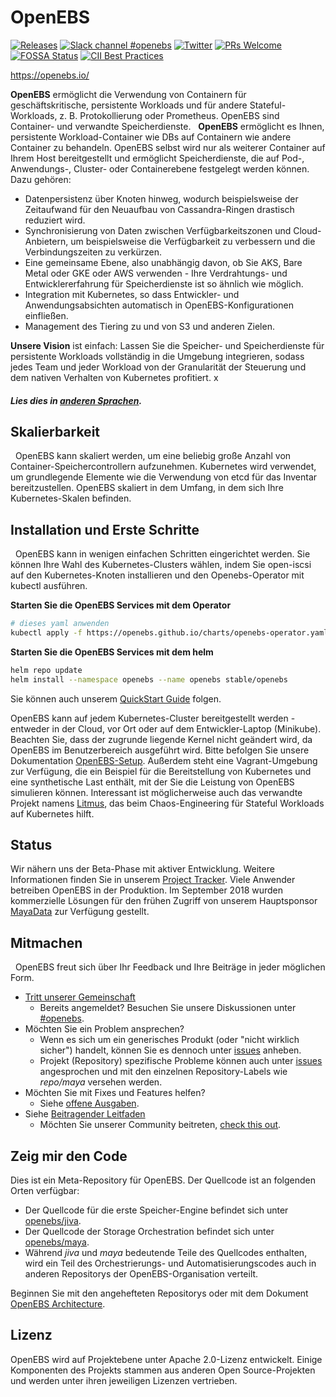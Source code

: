 # OpenEBS

[![Releases](https://img.shields.io/github/release/openebs/openebs/all.svg?style=flat-square)](https://github.com/openebs/openebs/releases)
[![Slack channel #openebs](https://img.shields.io/badge/slack-openebs-brightgreen.svg?logo=slack)](https://kubernetes.slack.com/messages/openebs)
[![Twitter](https://img.shields.io/twitter/follow/openebs.svg?style=social&label=Follow)](https://twitter.com/intent/follow?screen_name=openebs)
[![PRs Welcome](https://img.shields.io/badge/PRs-welcome-brightgreen.svg?style=flat-square)](https://github.com/openebs/openebs/blob/master/CONTRIBUTING.md)
[![FOSSA Status](https://app.fossa.com/api/projects/git%2Bgithub.com%2Fopenebs%2Fopenebs.svg?type=shield)](https://app.fossa.com/projects/git%2Bgithub.com%2Fopenebs%2Fopenebs?ref=badge_shield)
[![CII Best Practices](https://bestpractices.coreinfrastructure.org/projects/1754/badge)](https://bestpractices.coreinfrastructure.org/projects/1754)

https://openebs.io/

**OpenEBS** ermöglicht die Verwendung von Containern für geschäftskritische, persistente Workloads und für andere Stateful-Workloads, z. B. Protokollierung oder Prometheus. OpenEBS sind Container- und verwandte Speicherdienste.
 
**OpenEBS** ermöglicht es Ihnen, persistente Workload-Container wie DBs auf Containern wie andere Container zu behandeln. OpenEBS selbst wird nur als weiterer Container auf Ihrem Host bereitgestellt und ermöglicht Speicherdienste, die auf Pod-, Anwendungs-, Cluster- oder Containerebene festgelegt werden können. Dazu gehören:
- Datenpersistenz über Knoten hinweg, wodurch beispielsweise der Zeitaufwand für den Neuaufbau von Cassandra-Ringen drastisch reduziert wird.
- Synchronisierung von Daten zwischen Verfügbarkeitszonen und Cloud-Anbietern, um beispielsweise die Verfügbarkeit zu verbessern und die Verbindungszeiten zu verkürzen.
- Eine gemeinsame Ebene, also unabhängig davon, ob Sie AKS, Bare Metal oder GKE oder AWS verwenden - Ihre Verdrahtungs- und Entwicklererfahrung für Speicherdienste ist so ähnlich wie möglich.
- Integration mit Kubernetes, so dass Entwickler- und Anwendungsabsichten automatisch in OpenEBS-Konfigurationen einfließen.
- Management des Tiering zu und von S3 und anderen Zielen.

**Unsere Vision** ist einfach: Lassen Sie die Speicher- und Speicherdienste für persistente Workloads vollständig in die Umgebung integrieren, sodass jedes Team und jeder Workload von der Granularität der Steuerung und dem nativen Verhalten von Kubernetes profitiert.
x
#### *Lies dies in [anderen Sprachen](/translations#readme).*

## Skalierbarkeit
 
OpenEBS kann skaliert werden, um eine beliebig große Anzahl von Container-Speichercontrollern aufzunehmen. Kubernetes wird verwendet, um grundlegende Elemente wie die Verwendung von etcd für das Inventar bereitzustellen. OpenEBS skaliert in dem Umfang, in dem sich Ihre Kubernetes-Skalen befinden.

## Installation und Erste Schritte
 
OpenEBS kann in wenigen einfachen Schritten eingerichtet werden. Sie können Ihre Wahl des Kubernetes-Clusters wählen, indem Sie open-iscsi auf den Kubernetes-Knoten installieren und den Openebs-Operator mit kubectl ausführen.

**Starten Sie die OpenEBS Services mit dem Operator**
```bash
# dieses yaml anwenden
kubectl apply -f https://openebs.github.io/charts/openebs-operator.yaml
```

**Starten Sie die OpenEBS Services mit dem helm**
```bash
helm repo update
helm install --namespace openebs --name openebs stable/openebs
```

Sie können auch unserem [QuickStart Guide](https://docs.openebs.io/docs/overview.html) folgen.

OpenEBS kann auf jedem Kubernetes-Cluster bereitgestellt werden - entweder in der Cloud, vor Ort oder auf dem Entwickler-Laptop (Minikube). Beachten Sie, dass der zugrunde liegende Kernel nicht geändert wird, da OpenEBS im Benutzerbereich ausgeführt wird. Bitte befolgen Sie unsere Dokumentation [OpenEBS-Setup](https://docs.openebs.io/docs/overview.html). Außerdem steht eine Vagrant-Umgebung zur Verfügung, die ein Beispiel für die Bereitstellung von Kubernetes und eine synthetische Last enthält, mit der Sie die Leistung von OpenEBS simulieren können. Interessant ist möglicherweise auch das verwandte Projekt namens [Litmus](https://www.openebs.io/litmus), das beim Chaos-Engineering für Stateful Workloads auf Kubernetes hilft.

## Status
Wir nähern uns der Beta-Phase mit aktiver Entwicklung. Weitere Informationen finden Sie in unserem [Project Tracker](https://github.com/openebs/openebs/wiki/Project-Tracker). Viele Anwender betreiben OpenEBS in der Produktion. Im September 2018 wurden kommerzielle Lösungen für den frühen Zugriff von unserem Hauptsponsor [MayaData](https://www.mayadata.io) zur Verfügung gestellt.
 
## Mitmachen
 
OpenEBS freut sich über Ihr Feedback und Ihre Beiträge in jeder möglichen Form.
 
- [Tritt unserer Gemeinschaft](https://kubernetes.slack.com)
  - Bereits angemeldet? Besuchen Sie unsere Diskussionen unter [#openebs](https://kubernetes.slack.com/messages/openebs/).
- Möchten Sie ein Problem ansprechen?
  - Wenn es sich um ein generisches Produkt (oder "nicht wirklich sicher") handelt, können Sie es dennoch unter [issues](https://github.com/openebs/openebs/issues) anheben.
  - Projekt (Repository) spezifische Probleme können auch unter [issues](https://github.com/openebs/openebs/issues) angesprochen und mit den einzelnen Repository-Labels wie *repo/maya* versehen werden.
- Möchten Sie mit Fixes und Features helfen?
  - Siehe [offene Ausgaben](https://github.com/openebs/openebs/labels).
- Siehe [Beitragender Leitfaden](/CONTRIBUTING.md)
  - Möchten Sie unserer Community beitreten, [check this out](/community/README.md).

## Zeig mir den Code

Dies ist ein Meta-Repository für OpenEBS. Der Quellcode ist an folgenden Orten verfügbar:
- Der Quellcode für die erste Speicher-Engine befindet sich unter [openebs/jiva](https://github.com/openebs/jiva).
- Der Quellcode der Storage Orchestration befindet sich unter [openebs/maya](https://github.com/openebs/maya).
- Während *jiva* und *maya* bedeutende Teile des Quellcodes enthalten, wird ein Teil des Orchestrierungs- und Automatisierungscodes auch in anderen Repositorys der OpenEBS-Organisation verteilt.

Beginnen Sie mit den angehefteten Repositorys oder mit dem Dokument [OpenEBS Architecture](/contribute/design/README.md).

## Lizenz

OpenEBS wird auf Projektebene unter Apache 2.0-Lizenz entwickelt.
Einige Komponenten des Projekts stammen aus anderen Open Source-Projekten und werden unter ihren jeweiligen Lizenzen vertrieben.
